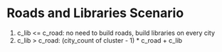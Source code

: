 # Roads and Libraries Scenario

1. c_lib <= c_road: no need to build roads, build libraries on every city
2. c_lib > c_road: (city_count of cluster - 1) * c_road + c_lib
